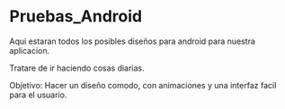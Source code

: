 # Pruebas_Android

Aqui estaran todos los posibles diseños para android para nuestra aplicacion.

Tratare de ir haciendo cosas diarias.

Objetivo: Hacer un diseño comodo, con animaciones y una interfaz facil para el usuario.
